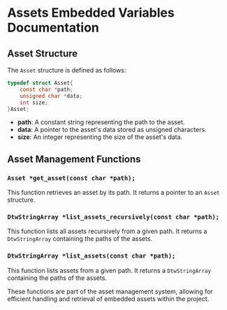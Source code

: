 # Assets Embedded Variables Documentation

## Asset Structure

The `Asset` structure is defined as follows:

```c
typedef struct Asset{
    const char *path;
    unsigned char *data;
    int size;
}Asset;
```

- **path**: A constant string representing the path to the asset.
- **data**: A pointer to the asset's data stored as unsigned characters.
- **size**: An integer representing the size of the asset's data.

## Asset Management Functions

### `Asset *get_asset(const char *path);`

This function retrieves an asset by its path. It returns a pointer to an `Asset` structure.

### `DtwStringArray *list_assets_recursively(const char *path);`

This function lists all assets recursively from a given path. It returns a `DtwStringArray` containing the paths of the assets.

### `DtwStringArray *list_assets(const char *path);`

This function lists assets from a given path. It returns a `DtwStringArray` containing the paths of the assets.

These functions are part of the asset management system, allowing for efficient handling and retrieval of embedded assets within the project.